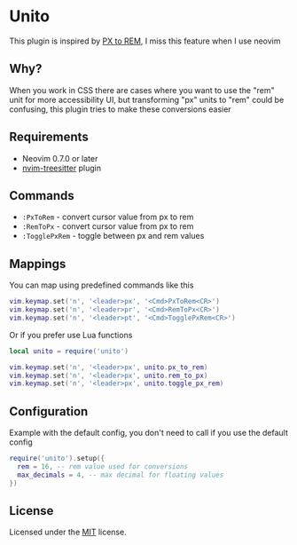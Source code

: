 # Unito

This plugin is inspired by [PX to REM](https://marketplace.visualstudio.com/items?itemName=sainoba.px-to-rem), I miss this feature when I use neovim

## Why?

When you work in CSS there are cases where you want to use the "rem" unit for more accessibility UI,
but transforming "px" units to "rem" could be confusing, this plugin tries to make these conversions easier

## Requirements

- Neovim 0.7.0 or later
- [nvim-treesitter](https://github.com/nvim-treesitter/nvim-treesitter) plugin

## Commands

- `:PxToRem` - convert cursor value from px to rem
- `:RemToPx` - convert cursor value from px to rem
- `:TogglePxRem` - toggle between px and rem values

## Mappings

You can map using predefined commands like this

```lua
vim.keymap.set('n', '<leader>px', '<Cmd>PxToRem<CR>')
vim.keymap.set('n', '<leader>pr', '<Cmd>RemToPx<CR>')
vim.keymap.set('n', '<leader>pt', '<Cmd>TogglePxRem<CR>')
```

Or if you prefer use Lua functions

```lua
local unito = require('unito')

vim.keymap.set('n', '<leader>px', unito.px_to_rem)
vim.keymap.set('n', '<leader>px', unito.rem_to_px)
vim.keymap.set('n', '<leader>px', unito.toggle_px_rem)
```

## Configuration

Example with the default config, you don't need to call if you use the default config

```lua
require('unito').setup({
  rem = 16, -- rem value used for conversions
  max_decimals = 4, -- max decimal for floating values
})
```

## License

Licensed under the [MIT](./LICENSE) license.
